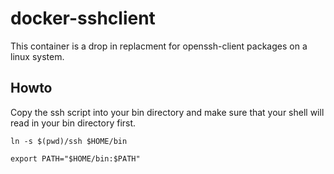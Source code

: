 # docker-sshclient

This container is a drop in replacment for openssh-client packages on a linux system.

## Howto

Copy the ssh script into your bin directory and make sure that your shell will read in your bin directory first.

```shell
ln -s $(pwd)/ssh $HOME/bin

export PATH="$HOME/bin:$PATH"
```
